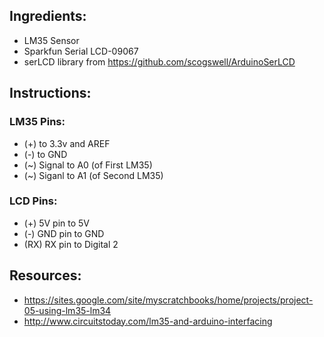 ## Ingredients:
- LM35 Sensor
- Sparkfun Serial LCD-09067
- serLCD library from https://github.com/scogswell/ArduinoSerLCD
 
## Instructions:
### LM35 Pins:
- (+) to 3.3v and AREF
- (-) to GND
- (~) Signal to A0 (of First LM35)
- (~) Siganl to A1 (of Second LM35)

### LCD Pins:
- (+) 5V pin to 5V 
- (-) GND pin to GND
- (RX) RX pin to Digital 2

## Resources:
- https://sites.google.com/site/myscratchbooks/home/projects/project-05-using-lm35-lm34
- http://www.circuitstoday.com/lm35-and-arduino-interfacing

